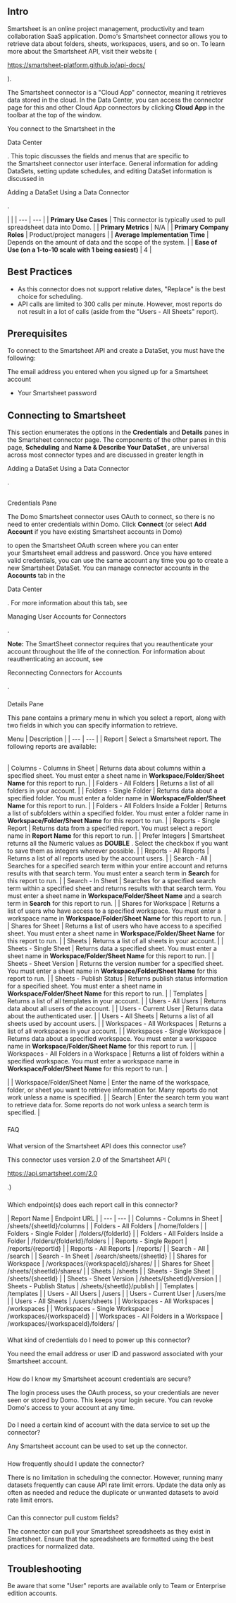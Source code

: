 

Intro
-------

Smartsheet is an online project management, productivity and team collaboration SaaS application. Domo's Smartsheet connector allows you to retrieve data about folders, sheets, workspaces, users, and so on. To learn more about the Smartsheet API, visit their website (

https://smartsheet-platform.github.io/api-docs/

).


 The Smartsheet connector is a "Cloud App" connector, meaning it retrieves data stored in the cloud. In the Data Center, you can access the connector page for this and other Cloud App connectors by clicking
 **Cloud App**
 in the toolbar at the top of the window.


 You connect to the Smartsheet in the

Data Center

. This topic discusses the fields and menus that are specific to the Smartsheet connector user interface. General information for adding DataSets, setting update schedules, and editing DataSet information is discussed in

Adding a DataSet Using a Data Connector

.

  |  |
| --- | --- |
|
**Primary Use Cases**
 |
 This connector is typically used to pull spreadsheet data into Domo.
  |
|
**Primary Metrics**
 |
 N/A
  |
|
**Primary Company Roles**
 |
 Product/project managers
  |
|
**Average Implementation Time**
 |
 Depends on the amount of data and the scope of the system.
  |
|
**Ease of Use (on a 1-to-10 scale with 1 being easiest)**
 |
 4
  |

Best Practices
----------------


* As this connector does not support relative dates, "Replace" is the best choice for scheduling.
* API calls are limited to 300 calls per minute. However, most reports do not result in a lot of calls (aside from the "Users - All Sheets" report).

Prerequisites
---------------

To connect to the Smartsheet API and create a DataSet, you must have the following:

 The email address you entered when you signed up for a Smartsheet account
* Your Smartsheet password

Connecting to Smartsheet
--------------------------

This section enumerates the options in the
 **Credentials**
 and
 **Details**
 panes in the Smartsheet connector page. The components of the other panes in this page,
 **Scheduling**
 and
 **Name & Describe Your DataSet**
 , are universal across most connector types and are discussed in greater length in

Adding a DataSet Using a Data Connector

.

##
 Credentials Pane

The Domo Smartsheet connector uses OAuth to connect, so there is no need to enter credentials within Domo. Click
 **Connect**
 (or select
 **Add Account**
 if you have existing Smartsheet accounts in Domo)


 to open the Smartsheet OAuth screen where you can enter your Smartsheet email address and password. Once you have entered valid credentials, you can use the same account any time you go to create a new Smartsheet DataSet. You can manage connector accounts in the
 **Accounts**
 tab in the

Data Center

. For more information about this tab, see

Managing User Accounts for Connectors

.


**Note:**
 The SmartSheet connector requires that you reauthenticate your account throughout the life of the connection. For information about reauthenticating an account, see

Reconnecting Connectors for Accounts


 .


###
 Details Pane

This pane contains a primary menu in which you select a report, along with two fields in which you can specify information to retrieve.


 Menu
  |
 Description
  |
| --- | --- |
|
 Report
  |
 Select a Smartsheet report. The following reports are available:


|  |  |
| --- | --- |
|
 Columns - Columns in Sheet
  |
 Returns data about columns within a specified sheet. You must enter a sheet name in
 **Workspace/Folder/Sheet Name**
 for this report to run.
  |
|
 Folders - All Folders
  |
 Returns a list of all folders in your account.
  |
|
 Folders - Single Folder
  |
 Returns data about a specified folder. You must enter a folder name in
 **Workspace/Folder/Sheet Name**
 for this report to run.
  |
|
 Folders - All Folders Inside a Folder
  |
 Returns a list of subfolders within a specified folder. You must enter a folder name in
 **Workspace/Folder/Sheet Name**
 for this report to run.
  |
|
 Reports - Single Report
  |
 Returns data from a specified report. You must select a report name in
 **Report Name**
 for this report to run.
  |
|
 Prefer Integers
  |
 Smartsheet returns all the Numeric values as
 **DOUBLE**
 . Select the checkbox if you want to save them as integers wherever possible.
  |
|
 Reports - All Reports
  |
 Returns a list of all reports used by the account users.
  |
|
 Search - All
  |
 Searches for a specified search term within your entire account and returns results with that search term. You must enter a search term in
 **Search**
 for this report to run.
  |
|
 Search - In Sheet
  |
 Searches for a specified search term within a specified sheet and returns results with that search term. You must enter a sheet name in
 **Workspace/Folder/Sheet Name**
 and a search term in
 **Search**
 for this report to run.
  |
|
 Shares for Workspace
  |
 Returns a list of users who have access to a specified workspace. You must enter a workspace name in
 **Workspace/Folder/Sheet Name**
 for this report to run.
  |
|
 Shares for Sheet
  |
 Returns a list of users who have access to a specified sheet. You must enter a sheet name in
 **Workspace/Folder/Sheet Name**
 for this report to run.
  |
|
 Sheets
  |
 Returns a list of all sheets in your account.
  |
|
 Sheets - Single Sheet
  |
 Returns data a specified sheet. You must enter a sheet name in
 **Workspace/Folder/Sheet Name**
 for this report to run.
  |
|
 Sheets - Sheet Version
  |
 Returns the version number for a specified sheet. You must enter a sheet name in
 **Workspace/Folder/Sheet Name**
 for this report to run.
  |
|
 Sheets - Publish Status
  |
 Returns publish status information for a specified sheet. You must enter a sheet name in
 **Workspace/Folder/Sheet Name**
 for this report to run.
  |
|
 Templates
  |
 Returns a list of all templates in your account.
  |
|
 Users - All Users
  |
 Returns data about all users of the account.
  |
|
 Users - Current User
  |
 Returns data about the authenticated user.
  |
|
 Users - All Sheets
  |
 Returns a list of all sheets used by account users.
  |
|
 Workspaces - All Workspaces
  |
 Returns a list of all workspaces in your account.
  |
|
 Workspaces - Single Workspace
  |
 Returns data about a specified workspace. You must enter a workspace name in
 **Workspace/Folder/Sheet Name**
 for this report to run.
  |
|
 Workspaces - All Folders in a Workspace
  |
 Returns a list of folders within a specified workspace. You must enter a workspace name in
 **Workspace/Folder/Sheet Name**
 for this report to run.
  |


 |
|
 Workspace/Folder/Sheet Name
  |
 Enter the name of the workspace, folder, or sheet you want to retrieve information for. Many reports do not work unless a name is specified.
  |
|
 Search
  |
 Enter the search term you want to retrieve data for. Some reports do not work unless a search term is specified.
  |


###
 FAQ


####
 What version of the Smartsheet API does this connector use?

This connector uses version 2.0 of the Smartsheet API (

https://api.smartsheet.com/2.0

.)

###
 Which endpoint(s) does each report call in this connector?


|
 Report Name
  |
 Endpoint URL
  |
| --- | --- |
|
 Columns - Columns in Sheet
  |
 /sheets/{sheetId}/columns
  |
|
 Folders - All Folders
  |
 /home/folders
  |
|
 Folders - Single Folder
  |
 /folders/{folderId}
  |
|
 Folders - All Folders Inside a Folder
  |
 /folders/{folderId}/folders
  |
|
 Reports - Single Report
  |
 /reports/{reportId}
  |
|
 Reports - All Reports
  |
 /reports/
  |
|
 Search - All
  |
 /search
  |
|
 Search - In Sheet
  |
 /search/sheets/{sheetId}
  |
|
 Shares for Workspace
  |
 /workspaces/{workspaceId}/shares/
  |
|
 Shares for Sheet
  |
 /sheets/{sheetId}/shares/
  |
|
 Sheets
  |
 /sheets
  |
|
 Sheets - Single Sheet
  |
 /sheets/{sheetId}
  |
|
 Sheets - Sheet Version
  |
 /sheets/{sheetId}/version
  |
|
 Sheets - Publish Status
  |
 /sheets/{sheetId}/publish
  |
|
 Templates
  |
 /templates
  |
|
 Users - All Users
  |
 /users
  |
|
 Users - Current User
  |
 /users/me
  |
|
 Users - All Sheets
  |
 /users/sheets
  |
|
 Workspaces - All Workspaces
  |
 /workspaces
  |
|
 Workspaces - Single Workspace
  |
 /workspaces/{workspaceId}
  |
|
 Workspaces - All Folders in a Workspace
  |
 /workspaces/{workspaceId}/folders/
  |


####
 What kind of credentials do I need to power up this connector?

You need the email address or user ID and password associated with your Smartsheet account.

###
 How do I know my Smartsheet account credentials are secure?

The login process uses the OAuth process, so your credentials are never seen or stored by Domo. This keeps your login secure. You can revoke Domo's access to your account at any time.

###
 Do I need a certain kind of account with the data service to set up the connector?

Any Smartsheet account can be used to set up the connector.

###
 How frequently should I update the connector?

There is no limitation in scheduling the connector. However, running many datasets frequently can cause API rate limit errors. Update the data only as often as needed and reduce the duplicate or unwanted datasets to avoid rate limit errors.

###
 Can this connector pull custom fields?

The connector can pull your Smartsheet spreadsheets as they exist in Smartsheet. Ensure that the spreadsheets are formatted using the best practices for normalized data.


 Troubleshooting
-----------------

Be aware that some "User" reports are available only to Team or Enterprise edition accounts.

